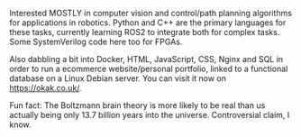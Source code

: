 Interested MOSTLY in computer vision and control/path planning algorithms for applications in robotics. Python and C++ are the primary languages for these tasks, currently learning ROS2 to integrate both for complex tasks. Some SystemVerilog code here too for FPGAs.

Also dabbling a bit into Docker, HTML, JavaScript, CSS, Nginx and SQL in order to run a ecommerce website/personal portfolio, linked to a functional database on a Linux Debian server. You can visit it now on https://okak.co.uk/.

Fun fact: 
The Boltzmann brain theory is more likely to be real than us actually being only 13.7 billion years into the universe. Controversial claim, I know.
